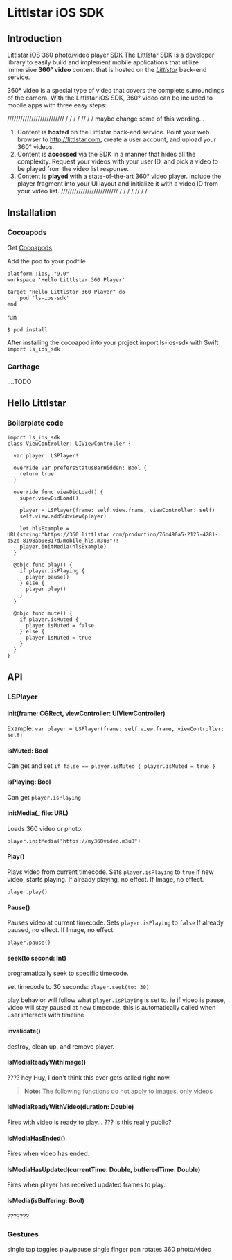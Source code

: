 Littlstar iOS SDK
==================


Introduction
-------

Littlstar iOS 360 photo/video player SDK
The Littlstar SDK is a developer library to easily build and implement mobile applications that utilize immersive **360° video** content that is hosted on the [*Littlstar*](http://littlstar.com) back-end service.

360° video is a special type of video that covers the complete surroundings of the camera. With the Littlstar iOS SDK, 360° video can be included to mobile apps with three easy steps:


////////////////////////// / / / / // / / maybe change some of this wording...
1. Content is **hosted** on the Littlstar back-end service. Point your web browser to http://littlstar.com, create a user account, and upload your 360° videos.
2. Content is **accessed** via the SDK in a manner that hides all the complexity. Request your videos with your user ID, and pick a video to be played from the video list response.
3. Content is **played** with a state-of-the-art 360° video player. Include the player fragment into your UI layout and initialize it with a video ID from your video list.
////////////////////////// / / / / // / /


Installation
-------

### Cocoapods
Get [Cocoapods](http://guides.cocoapods.org/using/getting-started.html#installation)

Add the pod to your podfile
```
platform :ios, "9.0"
workspace 'Hello Littlstar 360 Player'

target "Hello Littlstar 360 Player" do
    pod 'ls-ios-sdk'
end
```
run
```
$ pod install
```

After installing the cocoapod into your project import ls-ios-sdk with Swift
`import ls_ios_sdk`

### Carthage
….TODO


Hello Littlstar
-------

### Boilerplate code
```
import ls_ios_sdk
class ViewController: UIViewController {

  var player: LSPlayer!

  override var prefersStatusBarHidden: Bool {
    return true
  }

  override func viewDidLoad() {
    super.viewDidLoad()

    player = LSPlayer(frame: self.view.frame, viewController: self)
    self.view.addSubview(player)

    let hlsExample = URL(string:"https://360.littlstar.com/production/76b490a5-2125-4281-b52d-8198ab0e817d/mobile_hls.m3u8")!
    player.initMedia(hlsExample)
  }

  @objc func play() {
    if player.isPlaying {
      player.pause()
    } else {
      player.play()
    }
  }

  @objc func mute() {
    if player.isMuted {
      player.isMuted = false
    } else {
      player.isMuted = true
    }
  }
}
```


API
-------

### LSPlayer

#### init(frame: CGRect, viewController: UIViewController)
Example: `var player = LSPlayer(frame: self.view.frame, viewController: self)`

#### isMuted: Bool
Can get and set
`if false == player.isMuted {
     player.isMuted = true
}`

#### isPlaying: Bool
Can get
`player.isPlaying`

#### initMedia(_ file: URL)

Loads 360 video or photo.

`player.initMedia("https://my360video.m3u8")`


#### Play()

Plays video from current timecode.
Sets `player.isPlaying` to `true`
If new video, starts playing.
If already playing, no effect.
If Image, no effect.

`player.play()`


#### Pause()

Pauses video at current timecode.
Sets `player.isPlaying` to `false`
If already paused, no effect.
If Image, no effect.

`player.pause()`


#### seek(to second: Int)

programatically seek to specific timecode.

set timecode to 30 seconds:
`player.seek(to: 30)`

play behavior will follow what `player.isPlaying` is set to. ie if video is pause, video will stay paused at new timecode.
this is automatically called when user interacts with timeline


#### invalidate()

destroy, clean up, and remove player.


#### lsMediaReadyWithImage()

???? hey Huy, I don't think this ever gets called right now.


>**Note:** The following functions do not apply to images, only videos

#### lsMediaReadyWithVideo(duration: Double)

Fires with video is ready to play... ??? is this really public?


#### lsMediaHasEnded()

Fires when video has ended.


#### lsMediaHasUpdated(currentTime: Double, bufferedTime: Double)

Fires when player has received updated frames to play.


#### lsMedia(isBuffering: Bool)

???????




### Gestures

single tap toggles play/pause
single finger pan rotates 360 photo/video

